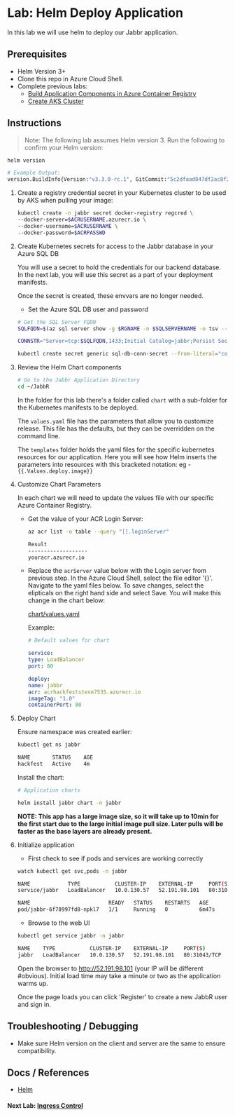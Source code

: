 # Lab: Helm Deploy Application

In this lab we will use helm to deploy our Jabbr application.

## Prerequisites

* Helm Version 3+
* Clone this repo in Azure Cloud Shell.
* Complete previous labs:
    * [Build Application Components in Azure Container Registry](../build-application/README.md)
    * [Create AKS Cluster](../create-aks-cluster/README.md)

## Instructions

>Note: The following lab assumes Helm version 3. Run the following to confirm your Helm version:
```bash
helm version

# Example Output:
version.BuildInfo{Version:"v3.3.0-rc.1", GitCommit:"5c2dfaad847df2ac8f289d278186d048f446c70c", GitTreeState:"dirty", GoVersion:"go1.14.4"}
```

1. Create a registry credential secret in your Kubernetes cluster to be used by AKS when pulling your image:

    ```bash
    kubectl create -n jabbr secret docker-registry regcred \
    --docker-server=$ACRUSERNAME.azurecr.io \
    --docker-username=$ACRUSERNAME \
    --docker-password=$ACRPASSWD
    ```

1. Create Kubernetes secrets for access to the Jabbr database in your Azure SQL DB

    You will use a secret to hold the credentials for our backend database. In the next lab, you will use this secret as a part of your deployment manifests.

    Once the secret is created, these envvars are no longer needed.

    * Set the Azure SQL DB user and password

    ```bash
    # Get the SQL Server FQDN
    SQLFQDN=$(az sql server show -g $RGNAME -n $SQLSERVERNAME -o tsv --query fullyQualifiedDomainName)

    CONNSTR="Server=tcp:$SQLFQDN,1433;Initial Catalog=jabbr;Persist Security Info=False;User ID=sqladmin;Password=$SQLSERVERPASSWD;MultipleActiveResultSets=False;Encrypt=True;TrustServerCertificate=False;Connection Timeout=30;"

    kubectl create secret generic sql-db-conn-secret --from-literal="connstr=$CONNSTR" -n jabbr
    ```

1. Review the Helm Chart components

    ```bash
    # Go to the Jabbr Application Directory
    cd ~/JabbR
    ```

    In the folder for this lab there's a folder called `chart` with a sub-folder for the Kubernetes manifests to be deployed.

    The `values.yaml` file has the parameters that allow you to customize release. This file has the defaults, but they can be overridden on the command line.

    The `templates` folder holds the yaml files for the specific kubernetes resources for our application. Here you will see how Helm inserts the parameters into resources with this bracketed notation: eg -  `{{.Values.deploy.image}}`

1. Customize Chart Parameters

    In each chart we will need to update the values file with our specific Azure Container Registry. 

    * Get the value of your ACR Login Server:

        ```bash
        az acr list -o table --query "[].loginServer"

        Result
        -------------------
        youracr.azurecr.io

        ```

    * Replace the `acrServer` value below with the Login server from previous step. In the Azure Cloud Shell, select the file editor '{}'.  Navigate to the yaml files below.  To save changes, select the elipticals on the right hand side and select Save. You will make this change in the chart below:
    
        [chart/values.yaml](chart/values.yaml)

        Example:
        ```yaml
        # Default values for chart

        service:
        type: LoadBalancer
        port: 80

        deploy:
        name: jabbr
        acr: acrhackfeststeve7535.azurecr.io
        imageTag: "1.0"
        containerPort: 80
        ```

1. Deploy Chart

    Ensure namespace was created earlier:
    ```bash
    kubectl get ns jabbr

    NAME       STATUS    AGE
    hackfest   Active    4m
    ```

    Install the chart:

    ```bash
    # Application charts

    helm install jabbr chart -n jabbr
    ```
    **NOTE: This app has a large image size, so it will take up to 10min for the first start due to the large initial image pull size. Later pulls will be faster as the base layers are already present.**

1. Initialize application

    * First check to see if pods and services are working correctly

    ```bash
    watch kubectl get svc,pods -n jabbr

    NAME            TYPE           CLUSTER-IP    EXTERNAL-IP     PORT(S)        AGE
    service/jabbr   LoadBalancer   10.0.130.57   52.191.98.101   80:31043/TCP   6m47s

    NAME                         READY   STATUS    RESTARTS   AGE
    pod/jabbr-6f78997fd8-npkl7   1/1     Running   0          6m47s
    ```

    * Browse to the web UI

    ```bash
    kubectl get service jabbr -n jabbr

    NAME    TYPE           CLUSTER-IP    EXTERNAL-IP     PORT(S)        AGE
    jabbr   LoadBalancer   10.0.130.57   52.191.98.101   80:31043/TCP   4m4s
    ```

    Open the browser to http://52.191.98.101 (your IP will be different #obvious). Initial load time may take a minute or two as the application warms up.

    Once the page loads you can click 'Register' to create a new JabbR user and sign in.


## Troubleshooting / Debugging

* Make sure Helm version on the client and server are the same to ensure compatibility.

## Docs / References

* [Helm](http://helm.sh)

#### Next Lab: [Ingress Control](../ingress/README.md)